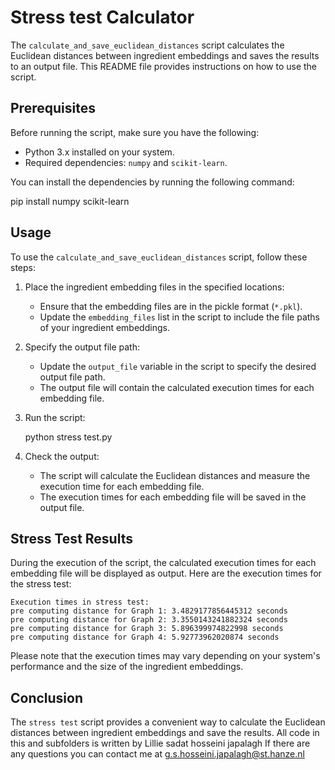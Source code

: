 # Stress test Calculator

The `calculate_and_save_euclidean_distances` script calculates the Euclidean distances between ingredient embeddings and saves the results to an output file. This README file provides instructions on how to use the script.

## Prerequisites

Before running the script, make sure you have the following:

- Python 3.x installed on your system.
- Required dependencies: `numpy` and `scikit-learn`.

You can install the dependencies by running the following command:


pip install numpy scikit-learn


## Usage

To use the `calculate_and_save_euclidean_distances` script, follow these steps:

1. Place the ingredient embedding files in the specified locations:

   - Ensure that the embedding files are in the pickle format (`*.pkl`).
   - Update the `embedding_files` list in the script to include the file paths of your ingredient embeddings.

2. Specify the output file path:

   - Update the `output_file` variable in the script to specify the desired output file path.
   - The output file will contain the calculated execution times for each embedding file.

3. Run the script:

   python stress test.py


4. Check the output:

   - The script will calculate the Euclidean distances and measure the execution time for each embedding file.
   - The execution times for each embedding file will be saved in the output file.

## Stress Test Results

During the execution of the script, the calculated execution times for each embedding file will be displayed as output. Here are the execution times for the stress test:

```
Execution times in stress test:
pre computing distance for Graph 1: 3.4829177856445312 seconds
pre computing distance for Graph 2: 3.3550143241882324 seconds
pre computing distance for Graph 3: 5.896399974822998 seconds
pre computing distance for Graph 4: 5.92773962020874 seconds
```

Please note that the execution times may vary depending on your system's performance and the size of the ingredient embeddings.

## Conclusion

The `stress test` script provides a convenient way to calculate the Euclidean distances between ingredient embeddings and save the results. 
All code in this and subfolders is written by Lillie sadat hosseini japalagh If there are any questions you can contact me at g.s.hosseini.japalagh@st.hanze.nl

